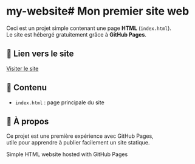 # my-website# Mon premier site web

Ceci est un projet simple contenant une page **HTML** (`index.html`).  
Le site est hébergé gratuitement grâce à **GitHub Pages**.

## 🚀 Lien vers le site
[Visiter le site](https://ton-nom.github.io/my-website/)

## 📂 Contenu
- `index.html` : page principale du site

## 📖 À propos
Ce projet est une première expérience avec GitHub Pages,  
utile pour apprendre à publier facilement un site statique.

Simple HTML website hosted with GitHub Pages
